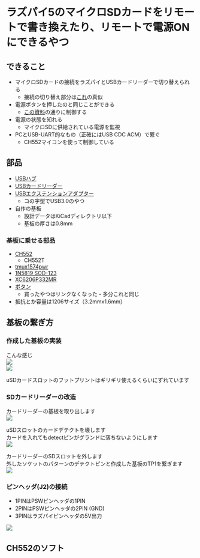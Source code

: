 # ラズパイ5のマイクロSDカードをリモートで書き換えたり、リモートで電源ONにできるやつ

## できること
- マイクロSDカードの接続をラズパイとUSBカードリーダーで切り替えられる
    - 接続の切り替え部分は[これ](https://x.com/task_jp/status/1864548270422573205)の真似
- 電源ボタンを押したのと同じことができる
    - [この資料](https://www.raspberrypi.com/documentation/computers/raspberry-pi.html#add-your-own-power-button)の通りに制御する
- 電源の状態を知れる
    - マイクロSDに供給されている電源を監視
- PCとUSB-UART的なもの（正確にはUSB CDC ACM）で繋ぐ
    - CH552マイコンを使って制御している

## 部品
- [USBハブ](https://ja.aliexpress.com/item/1005007046850790.html?spm=a2g0o.order_list.order_list_main.20.7e81585a35DO0V&gatewayAdapt=glo2jpn)
- [USBカードリーダー](https://ja.aliexpress.com/item/1005007634731826.html?spm=a2g0o.order_list.order_list_main.30.7e81585a35DO0V&gatewayAdapt=glo2jpn)
- [USBエクステンションアダプター](https://ja.aliexpress.com/item/1005007404846946.html?spm=a2g0o.order_list.order_list_main.35.7e81585a35DO0V&gatewayAdapt=glo2jpn)
    - コの字型でUSB3.0のやつ
- 自作の基板
    - 設計データはKiCadディレクトリ以下
    - 基板の厚さは0.8mm

### 基板に乗せる部品
- [CH552](https://ja.aliexpress.com/item/1005004508033849.html?spm=a2g0o.order_list.order_list_main.5.138b585aBJw2jm&gatewayAdapt=glo2jpn)
    - CH552T
- [tmux1574pwr](https://ja.aliexpress.com/item/1005007848132137.html?spm=a2g0o.order_list.order_list_main.15.138b585aBJw2jm&gatewayAdapt=glo2jpn)
- [1N5819 SOD-123](https://ja.aliexpress.com/item/1005003194674618.html?spm=a2g0o.order_list.order_list_main.20.138b585aBJw2jm&gatewayAdapt=glo2jpn)
- [XC6206P332MR](https://ja.aliexpress.com/item/1005002918096822.html?spm=a2g0o.order_list.order_list_main.5.5ee2585acfyiWX&gatewayAdapt=glo2jpn)
- [ボタン](https://ja.aliexpress.com/item/32756768334.html?spm=a2g0o.productlist.main.13.1a30k3VJk3VJE4&algo_pvid=fc0dd005-b246-4df2-92c3-029a18e87beb&algo_exp_id=fc0dd005-b246-4df2-92c3-029a18e87beb-6&pdp_npi=4%40dis%21JPY%2184%2184%21%21%210.53%210.53%21%402101590d17375500547186651ede79%2164666626003%21sea%21JP%212693366707%21X&curPageLogUid=l37UiVKB93k7&utparam-url=scene%3Asearch%7Cquery_from%3A)
    - 買ったやつはリンクなくなった・多分これと同じ
- 抵抗とか容量は1206サイズ（3.2mmx1.6mm）

## 基板の繋ぎ方
### 作成した基板の実装
こんな感じ  
![](resources/基板表.jpg)  
![](resources/基板裏.jpg)

uSDカードスロットのフットプリントはギリギリ使えるくらいにずれています

### SDカードリーダーの改造
カードリーダーの基板を取り出します  
![](resources/カードリーダー.jpg)

uSDスロットのカードデテクトを壊します  
カードを入れてもdetectピンがグランドに落ちないようにします  
![](resources/デテクト.jpg)

カードリーダーのSDスロットを外します  
外したソケットのパターンのデテクトピンと作成した基板のTP1を繋ぎます  
![](resources/デテクト接続.jpg)

### ピンヘッダ(J2)の接続
- 1PINはPSWピンヘッダの1PIN
- 2PINはPSWピンヘッダの2PIN (GND)
- 3PINはラズパイピンヘッダの5V出力

![](resources/電源接続.jpg)

## CH552のソフト